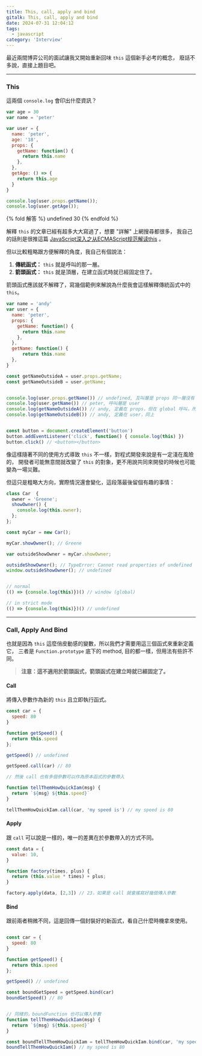 ```yaml
---
title: This, call, apply and bind
gitalk: This, call, apply and bind
date: 2024-07-31 12:04:12
tags:
  - javascript
category: 'Interview'
---
```


最近兩間博弈公司的面試讓我又開始重新回味 `this` 這個新手必考的概念，
廢話不多說，直接上題目吧。

---

### This

這兩個 `console.log` 會印出什麼資訊？

```js
var age = 30
var name = 'peter'

var user = {
  name: 'peter',
  age: '18',
  props: {
    getName: function() {
      return this.name
    },
  },
  getAge: () => {
    return this.age
  }
}

console.log(user.props.getName());
console.log(user.getAge());
```

{% fold 解答 %}
undefined
30
{% endfold %}

解釋 `this` 的文章已經有超多大大寫過了，想要 "詳解" 上網搜尋都很多，
我自己的話則是很推這篇 [JavaScript深入之从ECMAScript规范解读this](https://github.com/mqyqingfeng/Blog/issues/7) 。

但以比較粗略跟方便解釋的角度，我自己有個說法：

1. **傳統函式：** `this` 就是呼叫的那一層。
2. **箭頭函式：** `this` 就是頂層，在建立函式時就已經固定住了。

箭頭函式應該就不解釋了，寫幾個範例來解說為什麼我會這樣解釋傳統函式中的 `this`。

```js
var name = 'andy'
var user = {
  name: 'peter',
  props: {
    getName: function() {
      return this.name
    },
  },
  getName: function() {
      return this.name
  },
}

const getNameOutsideA = user.props.getName;
const getNameOutsideB = user.getName;


console.log(user.props.getName()) // undefined, 互叫層是 props 同一層沒有 name
console.log(user.getName()) // peter, 呼叫層是 user
console.log(getNameOutsideA()) // andy, 定義在 props，但在 global 呼叫，所以 this 是 global
console.log(getNameOutsideB()) // andy, 定義在 user，同上


const button = document.createElement('button')
button.addEventListener('click', function() { console.log(this) })
button.click() // <button></button>
```

像這樣隨著不同的使用方式導致 `this` 不一樣，對程式開發來說是有一定淺在風險的，
開發者可能無意間就改變了 `this` 的對象，更不用說共同來開發的時候也可能變為一場災難。

但這只是粗略大方向，實際情況還會變化，這段落最後留個有趣的事情：
```js
class Car  {
  owner = 'Greene';
  showOwner() {
    console.log(this.owner);
  };
};

const myCar = new Car();

myCar.showOwner(); // Greene

var outsideShowOwner = myCar.showOwner;

outsideShowOwner(); // TypeError: Cannot read properties of undefined
window.outsideShowOwner(); // undefined


// normal
(() => {console.log(this)})() // window (global)

// in strict mode
(() => {console.log(this)})() // undefined
```

---

### Call, Apply And Bind

也就是因為 `this` 這麼俏皮動感的變數，所以我們才需要用這三個函式來重新定義它，
三者是 `Function.prototype` 底下的 method, 目的都一樣，但用法有些許不同。

> **注意：這不適用於箭頭函式，箭頭函式在建立時就已經固定了。**

#### Call

將傳入參數作為新的 `this` 且立即執行函式。

```js
const car = {
  speed: 80
}

function getSpeed() {
  return this.speed
};

getSpeed() // undefined

getSpeed.call(car) // 80

// 然後 call 也有多個參數可以作為原本函式的參數帶入

function tellThemHowQuickIam(msg) {
  return `${msg} ${this.speed}`
}

tellThemHowQuickIam.call(car, 'my speed is') // my speed is 80
```

#### Apply

跟 `call` 可以說是一樣的，唯一的差異在於參數帶入的方式不同。

```js
const data = {
  value: 10,
}

function factory(times, plus) {
  return (this.value * times) + plus;
}

factory.apply(data, [2,3]) // 23，如果是 call 就會搖寫好幾個傳入參數
```

#### Bind

跟前兩者稍微不同，這是回傳一個封裝好的新函式，看自己什麼時機拿來使用。
```js

const car = {
  speed: 80
}

function getSpeed() {
  return this.speed
};

getSpeed() // undefined

const boundGetSpeed = getSpeed.bind(car)
boundGetSpeed() // 80


// 同樣的，boundFunction 也可以傳入參數
function tellThemHowQuickIam(msg) {
  return `${msg} ${this.speed}`
}

const boundTellThemHowQuickIam = tellThemHowQuickIam.bind(car, 'my speed is')
boundTellThemHowQuickIam() // my speed is 80
```